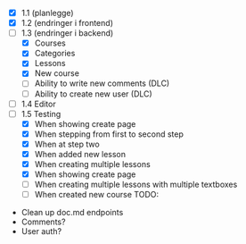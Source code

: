 - [x] 1.1 (planlegge)
- [x] 1.2 (endringer i frontend)
- [ ] 1.3 (endringer i backend)
    - [x] Courses
    - [x] Categories
    - [x] Lessons
    - [x] New course
    - [ ] Ability to write new comments (DLC)
    - [ ] Ability to create new user (DLC)
- [ ] 1.4 Editor
- [ ] 1.5 Testing
    - [x] When showing create page
    - [x] When stepping from first to second step
    - [x] When at step two
    - [x] When added new lesson
    - [x] When creating multiple lessons
    - [x] When showing create page
    - [ ] When creating multiple lessons with multiple textboxes
    - [ ] When created new course
TODO:
- Clean up doc.md endpoints
- Comments?
- User auth?
